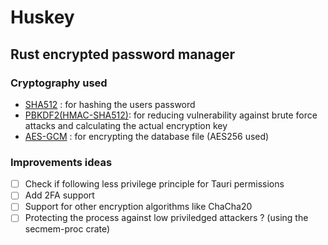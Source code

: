 # Huskey
## Rust encrypted password manager
### Cryptography used
* [SHA512](https://fr.wikipedia.org/wiki/SHA-2) : for hashing the users password
* [PBKDF2(HMAC-SHA512)](https://en.wikipedia.org/wiki/PBKDF2): for reducing vulnerability against brute force attacks and calculating the actual encryption key
* [AES-GCM](https://www.cryptosys.net/pki/manpki/pki_aesgcmauthencryption.html) : for encrypting the database file (AES256 used)
### Improvements ideas
- [ ] Check if following less privilege principle for Tauri permissions
- [ ] Add 2FA support
- [ ] Support for other encryption algorithms like ChaCha20
- [ ] Protecting the process against low priviledged attackers ? (using the secmem-proc crate)
